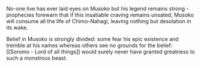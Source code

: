 No-one live has ever laid eyes on Musoko but his legend remains strong - prophecies forewarn that if this insatiable craving remains unsated, Musoko will consume all the life of Chimo-Nahagi, leaving nothing but desolation in its wake. 

Belief in Musoko is strongly divided: some fear his epic existence and tremble at his names whereas others see no grounds for the belief: [[Soromo - Lord of all things]] would surely never have granted greatness to such a monstrous beast. 